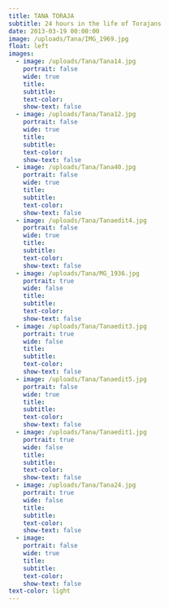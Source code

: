 ```yaml
---
title: TANA TORAJA
subtitle: 24 hours in the life of Torajans
date: 2013-03-19 00:00:00
image: /uploads/Tana/IMG_1969.jpg
float: left
images:
  - image: /uploads/Tana/Tana14.jpg
    portrait: false
    wide: true
    title:
    subtitle:
    text-color:
    show-text: false
  - image: /uploads/Tana/Tana12.jpg
    portrait: false
    wide: true
    title:
    subtitle:
    text-color:
    show-text: false
  - image: /uploads/Tana/Tana40.jpg
    portrait: false
    wide: true
    title:
    subtitle:
    text-color:
    show-text: false
  - image: /uploads/Tana/Tanaedit4.jpg
    portrait: false
    wide: true
    title:
    subtitle:
    text-color:
    show-text: false
  - image: /uploads/Tana/MG_1936.jpg
    portrait: true
    wide: false
    title:
    subtitle:
    text-color:
    show-text: false
  - image: /uploads/Tana/Tanaedit3.jpg
    portrait: true
    wide: false
    title:
    subtitle:
    text-color:
    show-text: false
  - image: /uploads/Tana/Tanaedit5.jpg
    portrait: false
    wide: true
    title:
    subtitle:
    text-color:
    show-text: false
  - image: /uploads/Tana/Tanaedit1.jpg
    portrait: true
    wide: false
    title:
    subtitle:
    text-color:
    show-text: false
  - image: /uploads/Tana/Tana24.jpg
    portrait: true
    wide: false
    title:
    subtitle:
    text-color:
    show-text: false
  - image:
    portrait: false
    wide: true
    title:
    subtitle:
    text-color:
    show-text: false
text-color: light
---
```



